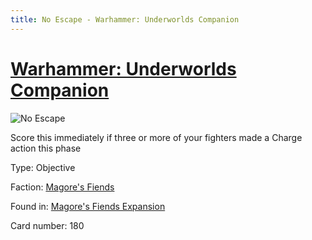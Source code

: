 ```yaml
---
title: No Escape - Warhammer: Underworlds Companion
---
```


# [Warhammer: Underworlds Companion](https://guidokessels.github.io/wh-underworlds)

  

![No Escape](https://warhammerunderworlds.com/wp-content/uploads/sites/6/2018/03/180_ENG.png)

Score this immediately if three or more of your fighters made a Charge action this phase

Type: Objective

Faction: [Magore's Fiends](https://guidokessels.github.io/wh-underworlds/factions/magores-fiends)

Found in: [Magore's Fiends Expansion](https://guidokessels.github.io/wh-underworlds/locations/magores-fiends-expansion)

Card number: 180
